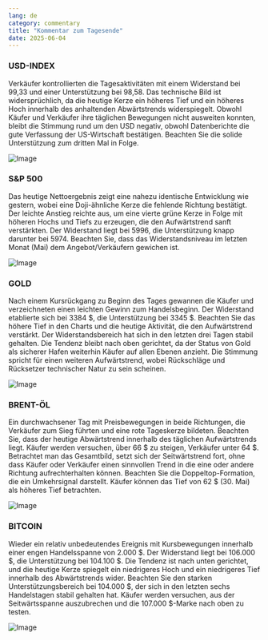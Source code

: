 ```yaml
---
lang: de
category: commentary
title: "Kommentar zum Tagesende"
date: 2025-06-04
---
```


### USD-INDEX

Verkäufer kontrollierten die Tagesaktivitäten mit einem Widerstand bei 99,33 und einer Unterstützung bei 98,58. Das technische Bild ist widersprüchlich, da die heutige Kerze ein höheres Tief und ein höheres Hoch innerhalb des anhaltenden Abwärtstrends widerspiegelt. Obwohl Käufer und Verkäufer ihre täglichen Bewegungen nicht ausweiten konnten, bleibt die Stimmung rund um den USD negativ, obwohl Datenberichte die gute Verfassung der US-Wirtschaft bestätigen. Beachten Sie die solide Unterstützung zum dritten Mal in Folge.

![Image](https://markleighedu.github.io/img/Jun-2025/04-Jun-2025/usdindex.jpg)

### S&P 500

Das heutige Nettoergebnis zeigt eine nahezu identische Entwicklung wie gestern, wobei eine Doji-ähnliche Kerze die fehlende Richtung bestätigt. Der leichte Anstieg reichte aus, um eine vierte grüne Kerze in Folge mit höheren Hochs und Tiefs zu erzeugen, die den Aufwärtstrend sanft verstärkten. Der Widerstand liegt bei 5996, die Unterstützung knapp darunter bei 5974. Beachten Sie, dass das Widerstandsniveau im letzten Monat (Mai) dem Angebot/Verkäufern gewichen ist.

![Image](https://markleighedu.github.io/img/Jun-2025/04-Jun-2025/sp500.jpg)

### GOLD

Nach einem Kursrückgang zu Beginn des Tages gewannen die Käufer und verzeichneten einen leichten Gewinn zum Handelsbeginn. Der Widerstand etablierte sich bei 3384 $, die Unterstützung bei 3345 $. Beachten Sie das höhere Tief in den Charts und die heutige Aktivität, die den Aufwärtstrend verstärkt. Der Widerstandsbereich hat sich in den letzten drei Tagen stabil gehalten. Die Tendenz bleibt nach oben gerichtet, da der Status von Gold als sicherer Hafen weiterhin Käufer auf allen Ebenen anzieht. Die Stimmung spricht für einen weiteren Aufwärtstrend, wobei Rückschläge und Rücksetzer technischer Natur zu sein scheinen.

![Image](https://markleighedu.github.io/img/Jun-2025/04-Jun-2025/gold.jpg)

### BRENT-ÖL

Ein durchwachsener Tag mit Preisbewegungen in beide Richtungen, die Verkäufer zum Sieg führten und eine rote Tageskerze bildeten. Beachten Sie, dass der heutige Abwärtstrend innerhalb des täglichen Aufwärtstrends liegt. Käufer werden versuchen, über 66 $ zu steigen, Verkäufer unter 64 $. Betrachtet man das Gesamtbild, setzt sich der Seitwärtstrend fort, ohne dass Käufer oder Verkäufer einen sinnvollen Trend in die eine oder andere Richtung aufrechterhalten können. Beachten Sie die Doppeltop-Formation, die ein Umkehrsignal darstellt. Käufer können das Tief von 62 $ (30. Mai) als höheres Tief betrachten.

![Image](https://markleighedu.github.io/img/Jun-2025/04-Jun-2025/brentoil.jpg)

### BITCOIN

Wieder ein relativ unbedeutendes Ereignis mit Kursbewegungen innerhalb einer engen Handelsspanne von 2.000 $. Der Widerstand liegt bei 106.000 $, die Unterstützung bei 104.100 $. Die Tendenz ist nach unten gerichtet, und die heutige Kerze spiegelt ein niedrigeres Hoch und ein niedrigeres Tief innerhalb des Abwärtstrends wider. Beachten Sie den starken Unterstützungsbereich bei 104.000 $, der sich in den letzten sechs Handelstagen stabil gehalten hat. Käufer werden versuchen, aus der Seitwärtsspanne auszubrechen und die 107.000 $-Marke nach oben zu testen.

![Image](https://markleighedu.github.io/img/Jun-2025/04-Jun-2025/bitcoin.jpg)

